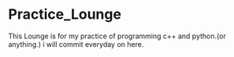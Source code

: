 # Practice_Lounge

This Lounge is for my practice of programming c++ and python.(or anything.)
i will commit everyday on here.
